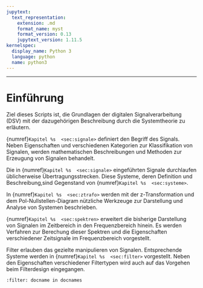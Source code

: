 ```yaml
---
jupytext:
  text_representation:
    extension: .md
    format_name: myst
    format_version: 0.13
    jupytext_version: 1.11.5
kernelspec:
  display_name: Python 3
  language: python
  name: python3
---
```


---
# Einführung

Ziel dieses Scripts ist, die Grundlagen der digitalen Signalverarbeitung (DSV) mit der dazugehörigen Beschreibung durch die Systemtheorie zu erläutern. 

{numref}`Kapitel %s  <sec:signale>` definiert den Begriff des Signals. Neben 
Eigenschaften und verschiedenen Kategorien zur Klassifikation von Signalen, werden mathematischen Beschreibungen und Methoden zur Erzeugung von Signalen behandelt.  

Die in {numref}`Kapitel %s  <sec:signale>` eingeführten Signale durchlaufen üblicherweise Übertragungsstrecken. Diese Systeme, deren Definition und Beschreibung,sind Gegenstand von {numref}`Kapitel %s  <sec:systeme>`.


In {numref}`Kapitel %s  <sec:ztrafo>` werden mit der z-Transformation und dem Pol-Nullstellen-Diagram nützliche Werkzeuge zur Darstellung und Analyse von Systemen beschrieben.   


{numref}`Kapitel %s  <sec:spektren>` erweitert die bisherige Darstellung von Signalen im Zeitbereich in den Frequenzbereich hinein. Es werden Verfahren zur Berechung dieser Spektren und die Eigenschaften verschiedener Zeitsignale im Frequenzbereich vorgestellt. 


Filter erlauben das gezielte manipulieren von Signalen. Entsprechende Systeme werden in {numref}`Kapitel %s  <sec:filter>` vorgestellt. Neben den Eigenschaften verschiedener Filtertypen wird auch auf das Vorgehen beim Filterdesign eingegangen.


```{bibliography}
:filter: docname in docnames
```
